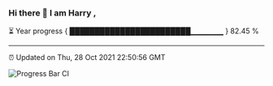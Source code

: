 ### Hi there 👋 I am Harry , 

⏳ Year progress { ████████████████████████▁▁▁▁▁▁ } 82.45 %

---

⏰ Updated on Thu, 28 Oct 2021 22:50:56 GMT

![Progress Bar CI](https://github.com/duykhang68/duykhang68/workflows/Progress%20Bar%20CI/badge.svg)
